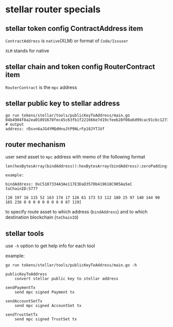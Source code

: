 # stellar router specials

## stellar token config ContractAddress item

`ContractAddress` is `native`(XLM) or format of `Code/Issuser`

`XLM` stands for native

## stellar chain and token config RouterContract item

`RouterContract` is the `mpc` address

## stellar public key to stellar address

```shell
go run tokens/stellar/tools/publicKeyToAddress/main.go 04b4904f8a2ea01891678fec45c63fb1f221666e7d19cfeeb28f08a6d99cac91cbc12731f4c144aef501e34a6eaa0b5418ed5d138b192964bc5ccf4cde67246ca3
# output
address: rDsvn6aJG4YMQdHnuJtP9NLrFp18JYTJUf
```

## router mechanism

user send asset to `mpc` address with memo of the following format

```
len(hexBytesArray(bindAddress)):hexBytesArray(bindAddress):zeroPadding(hexBytesArray(toChainID))

example:

bindAddress: 0xC5107334A3Ae117E3DaD3570b419618C905Aa5eC  toChainID:5777

[20 197 16 115 52 163 174 17 126 61 173 53 112 180 25 97 140 144 90 165 236 0 0 0 0 0 0 0 0 0 87 119]
```

to specify route asset to which address (`bindAddress`)
and to which destination blockchain (`toChainID`)

## stellar tools

use `-h` option to get help info for each tool

example:

```shell
go run tokens/stellar/tools/publicKeyToAddress/main.go -h
```

```text
publicKeyToAddress
	convert stellar public key to stellar address

sendPaymentTx
	send mpc signed Payment tx

sendAccountSetTx
	send mpc signed AccountSet tx

sendTrustSetTx
	send mpc signed TrustSet tx
```
